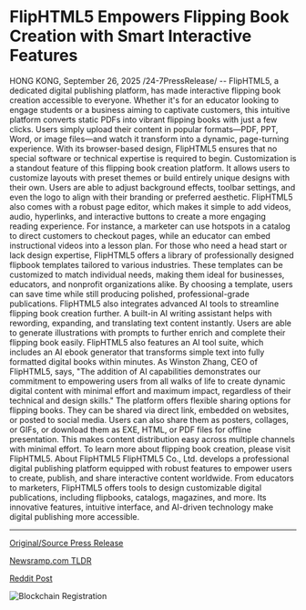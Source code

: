# FlipHTML5 Empowers Flipping Book Creation with Smart Interactive Features

HONG KONG, September 26, 2025 /24-7PressRelease/ -- FlipHTML5, a dedicated digital publishing platform, has made interactive flipping book creation accessible to everyone. Whether it's for an educator looking to engage students or a business aiming to captivate customers, this intuitive platform converts static PDFs into vibrant flipping books with just a few clicks. Users simply upload their content in popular formats—PDF, PPT, Word, or image files—and watch it transform into a dynamic, page-turning experience. With its browser-based design, FlipHTML5 ensures that no special software or technical expertise is required to begin.  Customization is a standout feature of this flipping book creation platform. It allows users to customize layouts with preset themes or build entirely unique designs with their own. Users are able to adjust background effects, toolbar settings, and even the logo to align with their branding or preferred aesthetic. FlipHTML5 also comes with a robust page editor, which makes it simple to add videos, audio, hyperlinks, and interactive buttons to create a more engaging reading experience. For instance, a marketer can use hotspots in a catalog to direct customers to checkout pages, while an educator can embed instructional videos into a lesson plan.   For those who need a head start or lack design expertise, FlipHTML5 offers a library of professionally designed flipbook templates tailored to various industries. These templates can be customized to match individual needs, making them ideal for businesses, educators, and nonprofit organizations alike. By choosing a template, users can save time while still producing polished, professional-grade publications.  FlipHTML5 also integrates advanced AI tools to streamline flipping book creation further. A built-in AI writing assistant helps with rewording, expanding, and translating text content instantly. Users are able to generate illustrations with prompts to further enrich and complete their flipping book easily. FlipHTML5 also features an AI tool suite, which includes an AI ebook generator that transforms simple text into fully formatted digital books within minutes. As Winston Zhang, CEO of FlipHTML5, says, "The addition of AI capabilities demonstrates our commitment to empowering users from all walks of life to create dynamic digital content with minimal effort and maximum impact, regardless of their technical and design skills."  The platform offers flexible sharing options for flipping books. They can be shared via direct link, embedded on websites, or posted to social media. Users can also share them as posters, collages, or GIFs, or download them as EXE, HTML, or PDF files for offline presentation. This makes content distribution easy across multiple channels with minimal effort.  To learn more about flipping book creation, please visit FlipHTML5.  About FlipHTML5 FlipHTML5 Co., Ltd. develops a professional digital publishing platform equipped with robust features to empower users to create, publish, and share interactive content worldwide. From educators to marketers, FlipHTML5 offers tools to design customizable digital publications, including flipbooks, catalogs, magazines, and more. Its innovative features, intuitive interface, and AI-driven technology make digital publishing more accessible. 

---

[Original/Source Press Release](https://www.24-7pressrelease.com/press-release/527135/fliphtml5-empowers-flipping-book-creation-with-smart-interactive-features)
                    

[Newsramp.com TLDR](https://newsramp.com/curated-news/fliphtml5-democratizes-digital-publishing-with-ai-powered-flipping-books/216b1ac28971061f52b47612f3eca42f) 

 



[Reddit Post](https://www.reddit.com/r/technology_press/comments/1nqv4dz/fliphtml5_democratizes_digital_publishing_with/) 



![Blockchain Registration](https://cdn.newsramp.app/24-7PressRelease/qrcode/259/26/rubyCjk1.webp)